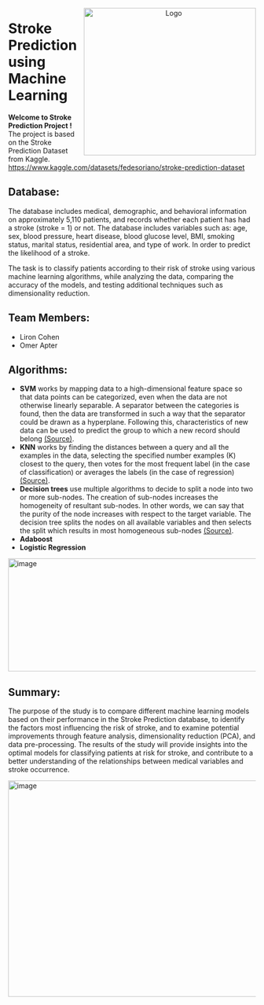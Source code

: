 <p align="center">
  <img src="https://github.com/user-attachments/assets/b75b57c0-b66c-45d9-845b-130f274ca06f" alt="Logo" width="350" height="300" align="right">
</p>


#  Stroke Prediction using Machine Learning

**Welcome to Stroke Prediction Project !**  
The project is based on the Stroke Prediction Dataset from Kaggle.
https://www.kaggle.com/datasets/fedesoriano/stroke-prediction-dataset

## Database:

The database includes medical, demographic, and behavioral information on approximately 5,110 patients, and records whether each patient has had a stroke (stroke = 1) or not.
The database includes variables such as: age, sex, blood pressure, heart disease, blood glucose level, BMI, smoking status, marital status, residential area, and type of work.
In order to predict the likelihood of a stroke.

The task is to classify patients according to their risk of stroke using various machine learning algorithms, while analyzing the data, comparing the accuracy of the models, and testing additional techniques such as dimensionality reduction.



## Team Members:
* Liron Cohen   
* Omer Apter


## Algorithms:

* <b>SVM</b> works by mapping data to a high-dimensional feature space so that data points can be categorized, even when the data are not otherwise linearly separable. A separator between the categories is found, then the data are transformed in such a way that the separator could be drawn as a hyperplane. Following this, characteristics of new data can be used to predict the group to which a new record should belong [(Source)](https://www.ibm.com/docs/it/spss-modeler/SaaS?topic=models-how-svm-works).
* <b>KNN</b> works by finding the distances between a query and all the examples in the data, selecting the specified number examples (K) closest to the query, then votes for the most frequent label (in the case of classification) or averages the labels (in the case of regression) [(Source)](https://towardsdatascience.com/machine-learning-basics-with-the-k-nearest-neighbors-algorithm-6a6e71d01761).
* <b>Decision trees</b> use multiple algorithms to decide to split a node into two or more sub-nodes. The creation of sub-nodes increases the homogeneity of resultant sub-nodes. In other words, we can say that the purity of the node increases with respect to the target variable. The decision tree splits the nodes on all available variables and then selects the split which results in most homogeneous sub-nodes [(Source)](https://www.kdnuggets.com/2020/01/decision-tree-algorithm-explained.html).
* <b>Adaboost </b>
* <b>Logistic Regression </b>

<img width="1147" height="230" alt="image" src="https://github.com/user-attachments/assets/d7c380ec-8fdd-499b-a8dc-da34cfe3b6ae" />


## Summary:

The purpose of the study is to compare different machine learning models based on their performance in the Stroke Prediction database, to identify the factors most influencing the risk of stroke, and to examine potential improvements through feature analysis, dimensionality reduction (PCA), and data pre-processing.
The results of the study will provide insights into the optimal models for classifying patients at risk for stroke, and contribute to a better understanding of the relationships between medical variables and stroke occurrence.

<img width="1146" height="440" alt="image" src="https://github.com/user-attachments/assets/6a4c8f7b-4f0e-4e2a-a458-2b06ae009f1d" />
